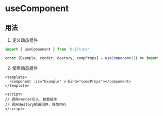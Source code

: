# useComponent

## 用法

1. 定义动态组件

```typescript
import { useComponent } from 'builtins'

const [Example, render, destory, compProps] = useComponent(() => import('./example/Example.vue'))
```

2. 使用动态组件

```vue
<template>
  <component :is="Example" v-bind="compProps"></component>
</template>

<script>
// 调用render引入，挂载组件
// 调用destory销毁组件，释放内存
</script>
```
